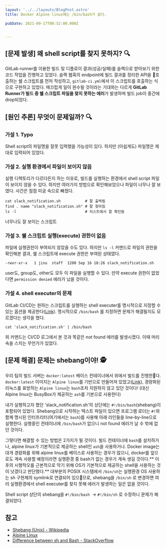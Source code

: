 ```yaml
---
layout: '../../layouts/BlogPost.astro'
title: Docker Alpine linux에는 /bin/bash가 없다.

pubDate: 2021-09-17T00:52:00.000Z


---
```


## [문제 발생] 왜 shell script를 찾지 못하지? 🔍

GitLab runner를 이용한 빌드 및 디플로이 결과(성공/실패)를 슬랙으로 받아보기 위한 코드 작업을 진행하고 있었다. 슬랙 웹훅의 endpoint에 빌드 결과를 정리한 API을 호출하는 쉘 스크립트를 먼저 작성하고, `gitlab-ci.yml`에서 이 스크립트를 호출하는 식으로 구현하고 있었다. 매끄럽게 일이 완수될 것이라는 기대와는 다르게 **GitLab Runner가 빌드 중 쉘 스크립트 파일을 찾지 못하는 에러**가 발생하며 빌드 job이 중간에 drop되었다.

## [원인 추론] 무엇이 문제일까? 🔍

### 가설 1. Typo

Shell script의 파일명을 잘못 입력했을 가능성이 있다. 하지만 (아쉽게도) 파일명은 제대로 입력되어 있었다.

### 가설 2. 실행 환경에서 파일이 보이지 않음

실행 디렉토리가 다르다든지 하는 이유로, 빌드를 실행하는 환경에서 shell script 파일이 보이지 않을 수 있다. 하지만 여러가지 방법으로 확인해보았으나 파일이 너무나 잘 보였다. 사건은 점점 미궁 속으로 빠졌다.

    cat slack_notification.sh           # 잘 출력됨
    find . name "slack_notification.sh" # 잘 찾아짐
    ls -l                               # 리스트에서 잘 확인됨

너무나도 잘 보이는 스크립트
### 가설 3. 쉘 스크립트 실행(execute) 권한이 없음

파일에 실행권한이 부여되지 않았을 수도 있다. 하지만 `ls -l` 커맨드로 파일의 권한을 확인해본 결과, 쉘 스크립트에 execute 권한은 부여된 상태였다. 

    -rwxr-xr-x   1 jinu  staff  1200 Sep 16 18:26 slack_notification.sh
    

user도, group도, other도 모두 이 파일을 실행할 수 있다.
만약 execute 권한이 없었다면 `permission denied` 에러가 났을 것이다.

### 가설 4. shell executer의 문제

GitLab CI/CD는 원하는 스크립트를 실행하는 shell executer를 명시적으로 지정할 수 있는 옵션을 제공한다([Link](https://docs.gitlab.com/runner/shells/#shbash-shells)). 명시적으로 `/bin/bash` 를 지정하면 문제가 해결될지도 모르겠다는 생각을 했다.

    cat 'slack_notification.sh' | /bin/bash
    

위 커맨드는 CI/CD 로그에서 본 것과 똑같은 not found 에러를 발생시켰다. 이때 머리 속을 스치는 무언가가 있었다.

## [문제 해결] 문제는 shebang이야! 🕵️

우리 팀의 빌드 서버는 `docker:latest` 베이스 컨테이너에서 위에서 빌드를 진행한다. `docker:latest` 이미지는 `Alpine linux`를 기반으로 만들어져 있었고([Link](https://github.com/docker-library/docker/blob/5c42a7382f317ef94c16eb264ff9337ef4b9a260/20.10/Dockerfile#L7)), 경량화된 리눅스를 표방하는 `Alpine linux`는 `bash`조차 지원하지 않고 있던 것이다! (대신 Alpine linux는 BusyBox가 제공하는 `ash`를 기본으로 사용한다)

내가 실행하고자 했던 'slack_notification.sh'의 상단에는 `#!/bin/bash`(shebang)이 포함되어 있었다. Shebang으로 시작하는 텍스트 파일이 있으면 프로그램 로더는 `#!`와 함께 명시된 인터프리터(여기에서는 `bash`)를 사용해 아래 라인들을 line-by-line으로 실행한다. 실행중인 컨테이너에 `/bin/bash`가 없으니 not found 에러가 날 수 밖에 없던 것이다.

그렇다면 해결할 수 있는 방법은 2가지가 될 것이다. 빌드 컨테이너에 `bash`를 설치하거나, alpine linux가 기본적으로 제공하는 shell인 `ash`을 사용하거나. Docker image는 대개 경량화를 위해 alpine linux를 베이스로 사용하는 경우가 많으니, docker를 앞으로도 계속 사용할 예정이라면 실행환경 중 bash가 없는 경우가 계속 생길 것이다.** 이후의 시행착오를 근본적으로 막기 위해 OS가 기본적으로 제공하는 shell을 사용하는 것이 낫겠다고 판단했다.** 대부분의 POSIX 시스템에서 `/bin/sh`는 실행환경 OS 사용하는 sh 구현체의 symlink로 연결되어 있으므로, shebang을 `/bin/sh` 로 변경하면 여러 실행환경에서 shell executer를 찾지 못해 에러가 발생하는 일은 없을 것이다.

Shell script 상단의 shebang을 `#!/bin/bash`  -> `#!/bin/sh` 로 수정하니 문제가 해결되었다.

## 참고

- [Shebang (Unix) - Wikipedia](https://en.wikipedia.org/wiki/Shebang_(Unix))
- [Alpine Linux](https://alpinelinux.org/)
- [Difference between sh and Bash - StackOverflow](https://stackoverflow.com/questions/5725296/difference-between-sh-and-bash)
